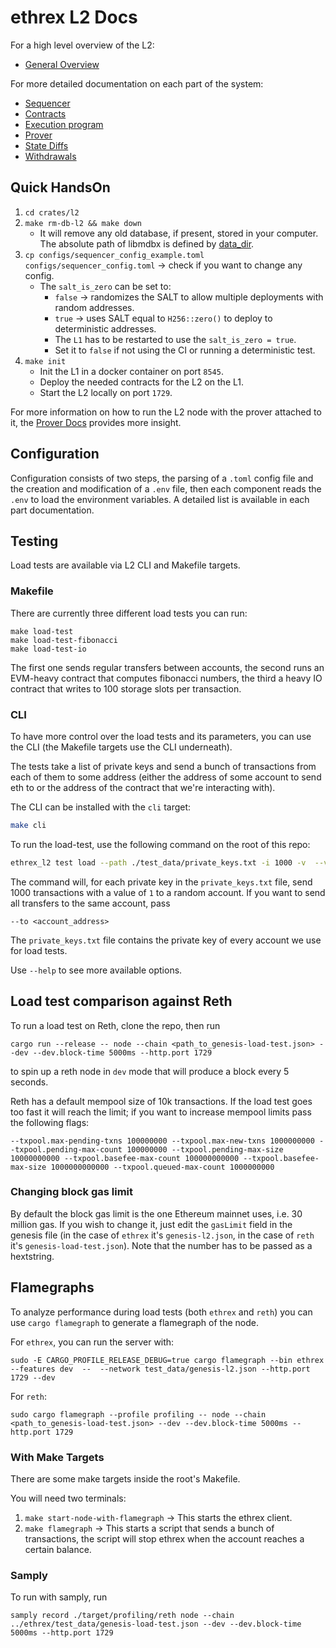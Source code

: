 # ethrex L2 Docs

For a high level overview of the L2:

- [General Overview](./overview.md)

For more detailed documentation on each part of the system:

- [Sequencer](./sequencer.md)
- [Contracts](./contracts.md)
- [Execution program](./program.md)
- [Prover](./prover.md)
- [State Diffs](./state_diffs.md)
- [Withdrawals](./withdrawals.md)

## Quick HandsOn

1. `cd crates/l2`
2. `make rm-db-l2 && make down`
   - It will remove any old database, if present, stored in your computer. The absolute path of libmdbx is defined by [data_dir](https://docs.rs/dirs/latest/dirs/fn.data_dir.html).
3. `cp configs/sequencer_config_example.toml configs/sequencer_config.toml` &rarr; check if you want to change any config.
   - The `salt_is_zero` can be set to:
     - `false` &rarr; randomizes the SALT to allow multiple deployments with random addresses.
     - `true` &rarr; uses SALT equal to `H256::zero()` to deploy to deterministic addresses.
     - The `L1` has to be restarted to use the `salt_is_zero = true`. 
     - Set it to `false` if not using the CI or running a deterministic test.
4. `make init`
   - Init the L1 in a docker container on port `8545`.
   - Deploy the needed contracts for the L2 on the L1.
   - Start the L2 locally on port `1729`.


For more information on how to run the L2 node with the prover attached to it, the [Prover Docs](./prover.md) provides more insight.

## Configuration

Configuration consists of two steps, the parsing of a `.toml` config file and the creation and modification of a `.env` file, then each component reads the `.env` to load the environment variables. A detailed list is available in each part documentation.

## Testing

Load tests are available via L2 CLI and Makefile targets.

### Makefile

There are currently three different load tests you can run:

```
make load-test
make load-test-fibonacci
make load-test-io
```

The first one sends regular transfers between accounts, the second runs an EVM-heavy contract that computes fibonacci numbers, the third a heavy IO contract that writes to 100 storage slots per transaction.

### CLI

To have more control over the load tests and its parameters, you can use the CLI (the Makefile targets use the CLI underneath).

The tests take a list of private keys and send a bunch of transactions from each of them to some address (either the address of some account to send eth to or the address of the contract that we're interacting with). 

The CLI can be installed with the `cli` target:

```sh
make cli
```

To run the load-test, use the following command on the root of this repo:

```bash
ethrex_l2 test load --path ./test_data/private_keys.txt -i 1000 -v  --value 1
```

The command will, for each private key in the `private_keys.txt` file, send 1000 transactions with a value of `1` to a random account. If you want to send all transfers to the same account, pass

```
--to <account_address>
```

The `private_keys.txt` file contains the private key of every account we use for load tests.

Use `--help` to see more available options.

## Load test comparison against Reth

To run a load test on Reth, clone the repo, then run

```
cargo run --release -- node --chain <path_to_genesis-load-test.json> --dev --dev.block-time 5000ms --http.port 1729
```

to spin up a reth node in `dev` mode that will produce a block every 5 seconds.

Reth has a default mempool size of 10k transactions. If the load test goes too fast it will reach the limit; if you want to increase mempool limits pass the following flags:

```
--txpool.max-pending-txns 100000000 --txpool.max-new-txns 1000000000 --txpool.pending-max-count 100000000 --txpool.pending-max-size 10000000000 --txpool.basefee-max-count 100000000000 --txpool.basefee-max-size 1000000000000 --txpool.queued-max-count 1000000000
```

### Changing block gas limit

By default the block gas limit is the one Ethereum mainnet uses, i.e. 30 million gas. If you wish to change it, just edit the `gasLimit` field in the genesis file (in the case of `ethrex` it's `genesis-l2.json`, in the case of `reth` it's `genesis-load-test.json`). Note that the number has to be passed as a hextstring.

## Flamegraphs

To analyze performance during load tests (both `ethrex` and `reth`) you can use `cargo flamegraph` to generate a flamegraph of the node.

For `ethrex`, you can run the server with:

```
sudo -E CARGO_PROFILE_RELEASE_DEBUG=true cargo flamegraph --bin ethrex --features dev  --  --network test_data/genesis-l2.json --http.port 1729 --dev
```

For `reth`:

```
sudo cargo flamegraph --profile profiling -- node --chain <path_to_genesis-load-test.json> --dev --dev.block-time 5000ms --http.port 1729
```

### With Make Targets

There are some make targets inside the root's Makefile.

You will need two terminals:
1. `make start-node-with-flamegraph` &rarr; This starts the ethrex client.
2. `make flamegraph` &rarr; This starts a script that sends a bunch of transactions, the script will stop ethrex when the account reaches a certain balance.

### Samply

To run with samply, run

```
samply record ./target/profiling/reth node --chain ../ethrex/test_data/genesis-load-test.json --dev --dev.block-time 5000ms --http.port 1729
```
